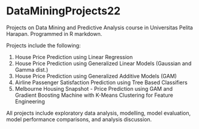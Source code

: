 # DataMiningProjects22
Projects on Data Mining and Predictive Analysis course in Universitas Pelita Harapan. Programmed in R markdown.

Projects include the following:
1. House Price Prediction using Linear Regression
2. House Price Prediction using Generalized Linear Models (Gaussian and Gamma dist.)
3. House Price Prediction using Generalized Additive Models (GAM)
4. Airline Passenger Satisfaction Prediction using Tree Based Classifiers
5. Melbourne Housing Snapshot - Price Prediction using GAM and Gradient Boosting Machine with K-Means Clustering for Feature Engineering

All projects include exploratory data analysis, modelling, model evaluation, model performance comparisons, and analysis discussion.
